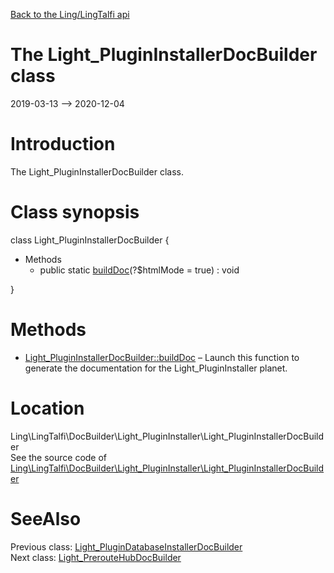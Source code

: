 [Back to the Ling/LingTalfi api](https://github.com/lingtalfi/LingTalfi/blob/master/doc/api/Ling/LingTalfi.md)



The Light_PluginInstallerDocBuilder class
================
2019-03-13 --> 2020-12-04






Introduction
============

The Light_PluginInstallerDocBuilder class.



Class synopsis
==============


class <span class="pl-k">Light_PluginInstallerDocBuilder</span>  {

- Methods
    - public static [buildDoc](https://github.com/lingtalfi/LingTalfi/blob/master/doc/api/Ling/LingTalfi/DocBuilder/Light_PluginInstaller/Light_PluginInstallerDocBuilder/buildDoc.md)(?$htmlMode = true) : void

}






Methods
==============

- [Light_PluginInstallerDocBuilder::buildDoc](https://github.com/lingtalfi/LingTalfi/blob/master/doc/api/Ling/LingTalfi/DocBuilder/Light_PluginInstaller/Light_PluginInstallerDocBuilder/buildDoc.md) &ndash; Launch this function to generate the documentation for the Light_PluginInstaller planet.





Location
=============
Ling\LingTalfi\DocBuilder\Light_PluginInstaller\Light_PluginInstallerDocBuilder<br>
See the source code of [Ling\LingTalfi\DocBuilder\Light_PluginInstaller\Light_PluginInstallerDocBuilder](https://github.com/lingtalfi/LingTalfi/blob/master/DocBuilder/Light_PluginInstaller/Light_PluginInstallerDocBuilder.php)



SeeAlso
==============
Previous class: [Light_PluginDatabaseInstallerDocBuilder](https://github.com/lingtalfi/LingTalfi/blob/master/doc/api/Ling/LingTalfi/DocBuilder/Light_PluginDatabaseInstaller/Light_PluginDatabaseInstallerDocBuilder.md)<br>Next class: [Light_PrerouteHubDocBuilder](https://github.com/lingtalfi/LingTalfi/blob/master/doc/api/Ling/LingTalfi/DocBuilder/Light_PrerouteHub/Light_PrerouteHubDocBuilder.md)<br>
